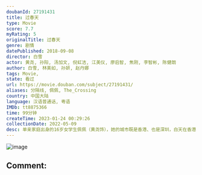 ```yaml
---
doubanId: 27191431
title: 过春天
type: Movie
score: 7.7
myRating: 5
originalTitle: 过春天
genre: 剧情
datePublished: 2018-09-08
director: 白雪
actor: 黄尧, 孙阳, 汤加文, 倪虹洁, 江美仪, 廖启智, 焦刚, 李智彬, 陈健朗
author: 白雪, 林美如, 孙妍, 赵丹娜
tags: Movie, 
state: 看过
url: https://movie.douban.com/subject/27191431/
aliases: 分隔线, 佩佩, The_Crossing
country: 中国大陆
language: 汉语普通话, 粤语
IMDb: tt8875366
time: 99分钟
createTime: 2023-01-24 00:29:26
collectionDate: 2022-05-09
desc: 单亲家庭出身的16岁女学生佩佩（黄尧饰），她的城市既是香港、也是深圳，白天在香港上学，晚上回到深圳跟妈妈（倪虹洁饰）住在一起，频繁地穿梭于两地。为了和闺蜜Joe（汤加文饰）一起旅行的约定，为了自...
---
```


![image](p2549537782.jpg)

Comment: 
---

